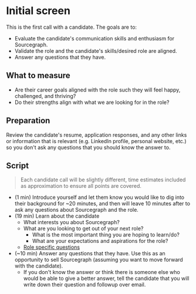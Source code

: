 # Initial screen

This is the first call with a candidate. The goals are to:

- Evaluate the candidate's communication skills and enthusiasm for Sourcegraph.
- Validate the role and the candidate's skills/desired role are aligned.
- Answer any questions that they have.

## What to measure

- Are their career goals aligned with the role such they will feel happy, challenged, and thriving?
- Do their strengths align with what we are looking for in the role?

## Preparation

Review the candidate's resume, application responses, and any other links or information that is relevant (e.g. LinkedIn profile, personal website, etc.) so you don't ask any questions that you should know the answer to.

## Script

> Each candidate call will be slightly different, time estimates included as approximation to ensure all points are covered.

- (1 min) Introduce yourself and let them know you would like to dig into their background for ~20 minutes, and then will leave 10 minutes after to ask any questions about Sourcegraph and the role.
- (19 min) Learn about the candidate
   - What interests you about Sourcegraph?
   - What are you looking to get out of your next role?
      - What is the most important thing you are hoping to learn/do?
      - What are your expectations and aspirations for the role?
   - [Role specific questions](https://docs.google.com/document/d/18SbUPsEgwN-uw5RxkWHOoHGsFaFoGJCcsTJh-alpMRs/edit?usp=sharing)
- (~10 min) Answer any questions that they have. Use this as an opportunity to sell Sourcegraph (assuming you want to move forward with the candidate).
  - If you don't know the answer or think there is someone else who would be able to give a better answer, tell the candidate that you will write down their question and followup over email.
